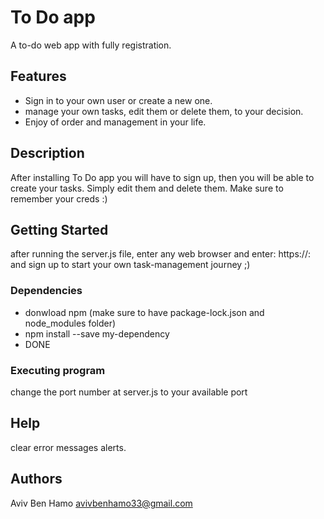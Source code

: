 # To Do app

A to-do web app with fully registration.

## Features

* Sign in to your own user or create a new one.
* manage your own tasks, edit them or delete them, to your decision.
* Enjoy of order and management in your life.

## Description

After installing To Do app you will have to sign up, then you will be able to create your tasks.
Simply edit them and delete them. 
Make sure to remember your creds :)

## Getting Started

after running the server.js file, enter any web browser and enter: https://<your ip>:<your port>
and sign up to start your own task-management journey ;)

### Dependencies

* donwload npm (make sure to have package-lock.json and node_modules folder)
* npm install --save my-dependency 
* DONE

### Executing program

change the port number at server.js to your available port

## Help

clear error messages alerts.

## Authors

Aviv Ben Hamo
avivbenhamo33@gmail.com
